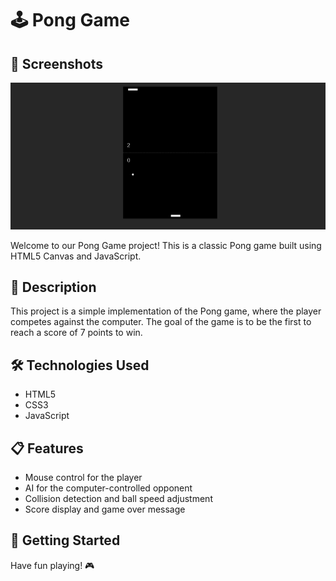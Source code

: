 # 🕹️ Pong Game
## 📸 Screenshots
![Pong](1.png)

Welcome to our Pong Game project! This is a classic Pong game built using HTML5 Canvas and JavaScript.

## 🚀 Description
This project is a simple implementation of the Pong game, where the player competes against the computer. The goal of the game is to be the first to reach a score of 7 points to win.

## 🛠️ Technologies Used
- HTML5
- CSS3
- JavaScript

## 📋 Features
- Mouse control for the player
- AI for the computer-controlled opponent
- Collision detection and ball speed adjustment
- Score display and game over message
## 🏁 Getting Started
Have fun playing! 🎮
